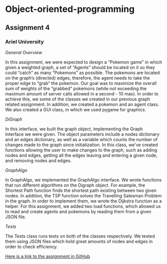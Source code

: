 # Object-oriented-programming

## Assignment 4

### Ariel University

_General Overview_

In this assignment, we were expected to design a “Pokemon game” in which given a weighted graph,  a set of “Agents” should be located on it so they could “catch” as many “Pokemons” as possible. The pokemons are located on the graph’s (directed) edges, therefore, the agent needs to take the proper edge to “grab” the pokemon. Our goal was to maximize the overall sum of weights of the “grabbed” pokemons (while not exceeding the maximum amount of server calls allowed in a second - 10 max). In order to achieve this, we some of the classes we created in our previous graph related assignment. In addition, we created a pokemon and an agent class. We also created a GUI class, in which we used pygame for graphics.

_DiGraph_

In this interface, we built the graph object, implementing the Graph Interface we were given. The object parameters include a nodes dictionary and an edges dictionary, as well as a variable which counts the number of changes made to the graph since initialization.
In this class, we've created functions allowing the user to make changes to the graph, such as adding nodes and edges, getting all the edges leaving and entering a given node, and removing nodes and edges.

_GraphAlgo_

In GraphAlgo, we implemented the GraphAlgo interface. We wrote functions that run different algorithms on the Digraph object. For example, the Shortest Path function finds the shortest path existing between two given nodes. In addition, the TSP function solves the Travelling Salesman Problem in the graph. In order to implement them, we wrote the Dijkstra function as a helper. For this assignment, we added two load functions, which allowed us to read and create agents and pokemons by reading them from a given JSON file.

_Tests_

The Tests class runs tests on both of the classes respectively. We tested them using JSON files which hold great amounts of nodes and edges in order to check efficiency.

[Here is a link to the assignment in GitHub](https://docs.google.com/document/d/1LrXIX2pLvRIVHdSqVIimCCxL7UBMaogAcLKfr2dOjHk/edit)
